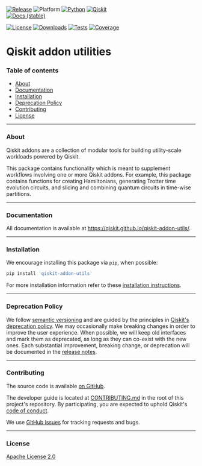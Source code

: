 <!-- SHIELDS -->
<div align="left">

  [![Release](https://img.shields.io/pypi/v/qiskit-addon-utils.svg?label=Release)](https://github.com/Qiskit/qiskit-addon-utils/releases)
  ![Platform](https://img.shields.io/badge/%F0%9F%92%BB%20Platform-Linux%20%7C%20macOS%20%7C%20Windows-informational)
  [![Python](https://img.shields.io/pypi/pyversions/qiskit-addon-utils?label=Python&logo=python)](https://www.python.org/)
  [![Qiskit](https://img.shields.io/badge/Qiskit%20-%20%3E%3D1.2%20-%20%236133BD?logo=Qiskit)](https://github.com/Qiskit/qiskit)
<br />
  [![Docs (stable)](https://img.shields.io/badge/%F0%9F%93%84%20Docs-stable-blue.svg)](https://qiskit.github.io/qiskit-addon-utils/)
  <!--[![DOI](https://zenodo.org/badge/TODO.svg)](https://zenodo.org/badge/latestdoi/TODO)-->
  [![License](https://img.shields.io/github/license/Qiskit/qiskit-addon-utils?label=License)](LICENSE.txt)
  [![Downloads](https://img.shields.io/pypi/dm/qiskit-addon-utils.svg?label=Downloads)](https://pypi.org/project/qiskit-addon-utils/)
  [![Tests](https://github.com/Qiskit/qiskit-addon-utils/actions/workflows/test_latest_versions.yml/badge.svg)](https://github.com/Qiskit/qiskit-addon-utils/actions/workflows/test_latest_versions.yml)
  [![Coverage](https://coveralls.io/repos/github/Qiskit/qiskit-addon-utils/badge.svg?branch=main)](https://coveralls.io/github/Qiskit/qiskit-addon-utils?branch=main)

# Qiskit addon utilities

### Table of contents

* [About](#about)
* [Documentation](#documentation)
* [Installation](#installation)
* [Deprecation Policy](#deprecation-policy)
* [Contributing](#contributing)
* [License](#license)

----------------------------------------------------------------------------------------------------

### About

Qiskit addons are a collection of modular tools for building utility-scale workloads powered by Qiskit.

This package contains functionality which is meant to supplement workflows involving one or more Qiskit addons.
For example, this package contains functions for creating Hamiltonians, generating Trotter time evolution
circuits, and slicing and combining quantum circuits in time-wise partitions.

----------------------------------------------------------------------------------------------------

### Documentation

All documentation is available at https://qiskit.github.io/qiskit-addon-utils/.

----------------------------------------------------------------------------------------------------

### Installation

We encourage installing this package via `pip`, when possible:

```bash
pip install 'qiskit-addon-utils'
```

For more installation information refer to these [installation instructions](docs/install.rst).

----------------------------------------------------------------------------------------------------

### Deprecation Policy

We follow [semantic versioning](https://semver.org/) and are guided by the principles in
[Qiskit's deprecation policy](https://github.com/Qiskit/qiskit/blob/main/DEPRECATION.md).
We may occasionally make breaking changes in order to improve the user experience.
When possible, we will keep old interfaces and mark them as deprecated, as long as they can co-exist with the
new ones.
Each substantial improvement, breaking change, or deprecation will be documented in the
[release notes](https://qiskit.github.io/qiskit-addon-utils/release-notes.html).

----------------------------------------------------------------------------------------------------

### Contributing

The source code is available [on GitHub](https://github.com/Qiskit/qiskit-addon-utils).

The developer guide is located at [CONTRIBUTING.md](https://github.com/Qiskit/qiskit-addon-utils/blob/main/CONTRIBUTING.md>)
in the root of this project's repository.
By participating, you are expected to uphold Qiskit's [code of conduct](https://github.com/Qiskit/qiskit/blob/main/CODE_OF_CONDUCT.md).

We use [GitHub issues](https://github.com/Qiskit/qiskit-addon-utils/issues/new/choose) for tracking requests and bugs.

----------------------------------------------------------------------------------------------------

### License

[Apache License 2.0](LICENSE.txt)
